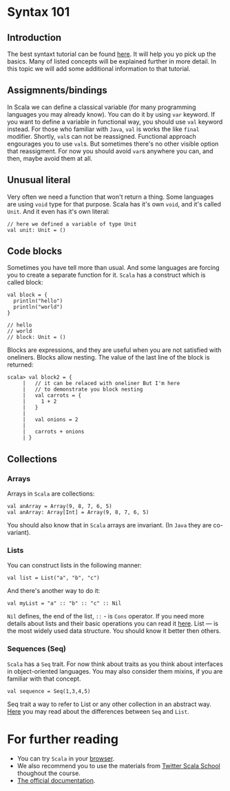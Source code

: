 Syntax 101
==========

## Introduction
The best syntaxt tutorial can be found [here][scala_in_5_minutes]. It will help
you yo pick up the basics. Many of listed concepts will be explained further
in more detail. In this topic we will add some additional information to that
tutorial.


## Assigmnents/bindings
In Scala we can define a classical variable (for many programming languages you
may already know). You can do it by using `var` keyword. If you want to define
a variable in functional way, you should use `val` keyword instead. For those
who familiar with `Java`, `val` is works the like `final` modifier. Shortly,
`val`s can not be reassigned. Functional approach engourages you to use `val`s.
But sometimes there's no other visible option that reassigment. For now you
should avoid `var`s anywhere you can, and then, maybe avoid them at all.


## Unusual literal
Very often we need a function that won't return a thing. Some languages are
using `void` type for that purpose. Scala has it's own `void`, and it's called
`Unit`. And it even has it's own literal:

    // here we defined a variable of type Unit
    val unit: Unit = ()


## Code blocks
Sometimes you have tell more than usual. And some languages are forcing you to
create a separate function for it. `Scala` has a construct which is called
block:

    val block = {
      println("hello")
      println("world")
    }

    // hello
    // world
    // block: Unit = ()

Blocks are expressions, and they are useful when you are not satisfied with
oneliners. Blocks allow nesting. The value of the last line of the block is
returned:

    scala> val block2 = {
         |   // it can be relaced with oneliner But I'm here
         |   // to demonstrate you block nesting
         |   val carrots = {
         |     1 + 2
         |   }
         |
         |   val onions = 2
         |
         |   carrots + onions
         | }



## Collections
### Arrays
Arrays in `Scala` are collections:

    val anArray = Array(9, 8, 7, 6, 5)
    val anArray: Array[Int] = Array(9, 8, 7, 6, 5)

You should also know that in `Scala` arrays are invariant. (In `Java` they
are co-variant).

### Lists
You can construct lists in the following manner:

    val list = List("a", "b", "c")

And there's another way to do it:

    val myList = "a" :: "b" :: "c" :: Nil

`Nil` defines, the end of the list, `::` - is `Cons` operator. If you need more
details about lists and their basic operations you can read it [here][lists].
List — is the most widely used data structure. You should know it better then
others.


### Sequences (Seq)
`Scala` has a `Seq` trait. For now think about traits as you think about
interfaces in object-oriented languages. You may also consider them mixins, if
you are familiar with that concept.

    val sequence = Seq(1,3,4,5)

Seq trait a way to refer to List or any other collection in an abstract way.
[Here][seq_list] you may read about the differences between `Seq` and `List`.



For further reading
==================
  - You can try `Scala` in your [browser][scala-in-your-browser].
  - We also recommend you to use the materials from [Twitter Scala School][tss]
    thoughout the course.
  - [The official documentation][offdoc].

[scala-in-your-browser]: http://scalatutorials.com/tour/
[tss]: http://twitter.github.io/scala_school/
[offdoc]: http://docs.scala-lang.org/
[scala_in_5_minutes]: https://learnxinyminutes.com/docs/scala/
[sicp]: https://en.wikipedia.org/wiki/Structure_and_Interpretation_of_Computer_Programs
[lists]: https://www.tutorialspoint.com/scala/scala_lists.htm
[seq_list]: http://stackoverflow.com/a/10866807/1655785

